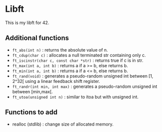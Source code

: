 # Libft

This is my libft for 42.

## Additional functions

- `ft_abs(int n)` : returns the absolute value of n.
- `ft_cdup(char c)` : allocates a null terminated str containing only c.
- `ft_iscinstr(char c, const char *str)` : returns true if c is in str.
- `ft_max(int a, int b)` : returns a if a >= b, else returns b.
- `ft_min(int a, int b)` : returns a if a <= b, else returns b.
- `ft_rand(void)` : generates a pseudo-random unsigned int between [1, 2^32[ using a linear feedback shift register.
- `ft_randr(int min, int max)` : generates a pseudo-random unsigned int between [min,max[.
- `ft_utoa(unsigned int n)` : similar to itoa but with unsigned int.

## Functions to add

- realloc (stdlib) : change size of allocated memory.
